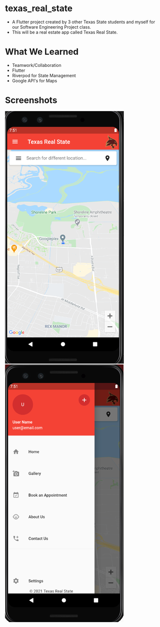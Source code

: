 # texas_real_state
* A Flutter project created by 3 other Texas State students and myself for our Software Engineering Project class.
* This will be a real estate app called Texas Real State.

# What We Learned
* Teamwork/Collaboration
* Flutter
* Riverpod for State Management
* Google API's for Maps

# Screenshots
![HomePage](screenshots/homePage.PNG)
![HamburgerMenu](screenshots/hamburger_menu.PNG)